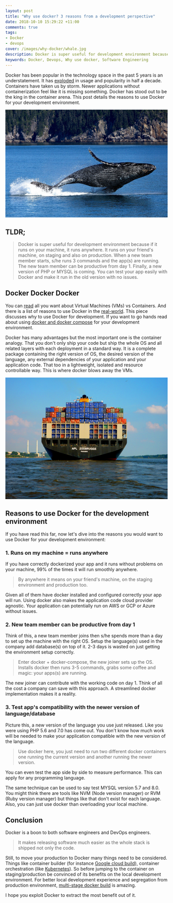 ```yaml
---
layout: post
title: "Why use docker? 3 reasons from a development perspective"
date: 2018-10-10 15:29:22 +11:00
comments: true
tags:
- Docker
- devops
cover: /images/why-docker/whale.jpg
description: Docker is super useful for development environment because if it runs on your machine, it runs anywhere. It makes on-boarding new team members a lot easier.
keywords: Docker, Devops, Why use docker, Software Engineering
---
```


Docker has been popular in the technology space in the past 5 years is an understatement. It has [exploded](https://trends.google.com/trends/explore?date=2013-09-08%202018-10-08&q=%2Fm%2F0wkcjgj) in usage and popularity in half a decade. Containers have taken us by storm. Newer applications without containerization feel like it is missing something. Docker has stood out to be the king in the container arena. This post details the reasons to use Docker for your development environment.

<img class="center" loading="lazy" src="/images/why-docker/whale.jpg" title="Why use docker? 3 reasons from a development perspective" alt="Why use docker? 3 reasons from a development perspective">

<!-- more -->

## TLDR;

> Docker is super useful for development environment because if it runs on your machine, it runs anywhere. It runs on your friend's machine, on staging and also on production. When a new team member starts, s/he runs 3 commands and the app(s) are running. The new team member can be productive from day 1. Finally, a new version of PHP or MYSQL is coming. You can test your app easily with Docker and make it run in the old version with no issues.

## Docker Docker Docker

You can [read](https://runnable.com/docker/why-use-docker) all you want about Virtual Machines (VMs) vs Containers. And there is a list of reasons to use Docker in the [real-world](https://www.airpair.com/docker/posts/8-proven-real-world-ways-to-use-docker). This piece discusses why to use Docker for development. If you want to go hands read about using [docker and docker compose](https://geshan.com.np/blog/2017/05/how-to-use-docker-compose-with-virtual-hosts-and-services-like-db-for-dev-environment/) for your development environment.

Docker has many advantages but the most important one is the container analogy. That you don't only ship your code but ship the whole OS and all related layers with each deployment in a standard way. It is a complete package containing the right version of OS, the desired version of the language, any external dependencies of your application and your application code. That too in a lightweight, isolated and resource controllable way. This is where docker blows away the VMs.

<img class="center" loading="lazy" src="/images/why-docker/ship.jpg" title="Why use docker? 3 reasons from a development perspective" alt="Why use docker? 3 reasons from a development perspective">

## Reasons to use Docker for the development environment

If you have read this far, now let's dive into the reasons you would want to use Docker for your development environment:

### 1. Runs on my machine = runs anywhere

If you have correctly dockerized your app and it runs without problems on your machine, 99% of the times it will run smoothly anywhere. 

> By anywhere it means on your friend's machine, on the staging environment and production too.

Given all of them have docker installed and configured correctly your app will run. Using docker also makes the application code cloud provider agnostic. Your application can potentially run on AWS or GCP or Azure without issues.

### 2. New team member can be productive from day 1

Think of this, a new team member joins then s/he spends more than a day to set up the machine with the right OS. Setup the language(s) used in the company add database(s) on top of it. 2-3 days is wasted on just getting the environment setup correctly.

> Enter docker + docker-compose, the new joiner sets up the OS. Installs docker then runs 3-5 commands, grabs some coffee and magic: your apps(s) are running.

The new joiner can contribute with the working code on day 1. Think of all the cost a company can save with this approach. A streamlined docker implementation makes it a reality.

### 3. Test app's compatibility with the newer version of language/database

Picture this, a new version of the language you use just released. Like you were using PHP 5.6 and 7.0 has come out. You don't know how much work will be needed to make your application compatible with the new version of the language.

> Use docker here, you just need to run two different docker containers one running the current version and another running the newer version. 

You can even test the app side by side to measure performance. This can apply for any programming language.

The same technique can be used to say test MYSQL version 5.7 and 8.0. You might think there are tools like NVM (Node version manager) or RVM (Ruby version manager) but things like that don't exist for each language. Also, you can just use docker than overloading your local machine.

## Conclusion

Docker is a boon to both software engineers and DevOps engineers.

> It makes releasing software much easier as the whole stack is shipped not only the code. 

Still, to move your production to Docker many things need to be considered. Things like container builder (for instance [Google cloud build](https://cloud.google.com/cloud-build/docs/)), container orchestration (like [Kubernetes](https://kubernetes.io/)). So before jumping to the container on staging/production be convinced of its benefits on the local development environment. For better local development experience and segregation from production environment, [multi-stage docker build](/blog/2019/11/how-to-use-docker-multi-stage-build/) is amazing.

I hope you exploit Docker to extract the most benefit out of it.
